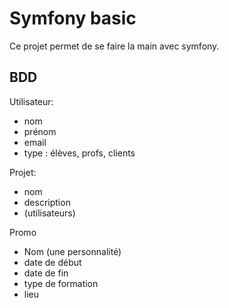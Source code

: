 # Symfony basic

Ce projet permet de se faire la main avec symfony.

## BDD

Utilisateur: 
- nom
- prénom
- email
- type : élèves, profs, clients

Projet: 
- nom
- description
- (utilisateurs)

Promo 
- Nom (une personnalité)
- date de début
- date de fin
- type de formation
- lieu 

